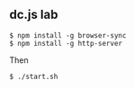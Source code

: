
## dc.js lab


```
$ npm install -g browser-sync
$ npm install -g http-server
```

Then

```
$ ./start.sh
```


